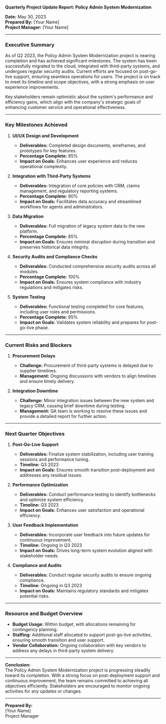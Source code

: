 

**Quarterly Project Update Report: Policy Admin System Modernization**

**Date:** May 30, 2023  
**Prepared By:** [Your Name]  
**Project Manager:** [Your Name]

---

### Executive Summary

As of Q2 2023, the Policy Admin System Modernization project is nearing completion and has achieved significant milestones. The system has been successfully migrated to the cloud, integrated with third-party systems, and undergoes regular security audits. Current efforts are focused on post-go-live support, ensuring seamless operations for users. The project is on track to meet its timeline and scope objectives, with a strong emphasis on user experience improvements.

Key stakeholders remain optimistic about the system's performance and efficiency gains, which align with the company's strategic goals of enhancing customer service and operational effectiveness.

---

### Key Milestones Achieved

1. **UI/UX Design and Development**  
   - **Deliverables:** Completed design documents, wireframes, and prototypes for key features.
   - **Percentage Complete:** 85%  
   - **Impact on Goals:** Enhances user experience and reduces operational complexity.

2. **Integration with Third-Party Systems**  
   - **Deliverables:** Integration of core policies with CRM, claims management, and regulatory reporting systems.
   - **Percentage Complete:** 90%  
   - **Impact on Goals:** Facilitates data accuracy and streamlined workflows for agents and administrators.

3. **Data Migration**  
   - **Deliverables:** Full migration of legacy system data to the new platform.
   - **Percentage Complete:** 85%  
   - **Impact on Goals:** Ensures minimal disruption during transition and preserves historical data integrity.

4. **Security Audits and Compliance Checks**  
   - **Deliverables:** Conducted comprehensive security audits across all modules.
   - **Percentage Complete:** 100%  
   - **Impact on Goals:** Ensures system compliance with industry regulations and mitigates risks.

5. **System Testing**  
   - **Deliverables:** Functional testing completed for core features, including user roles and permissions.
   - **Percentage Complete:** 95%  
   - **Impact on Goals:** Validates system reliability and prepares for post-go-live phase.

---

### Current Risks and Blockers

1. **Procurement Delays**  
   - **Challenge:** Procurement of third-party systems is delayed due to supplier timelines.
   - **Management:** Ongoing discussions with vendors to align timelines and ensure timely delivery.

2. **Integration Downtime**  
   - **Challenge:** Minor integration issues between the new system and legacy CRM, causing brief downtime during testing.
   - **Management:** QA team is working to resolve these issues and provide a detailed report for further action.

---

### Next Quarter Objectives

1. **Post-Go-Live Support**  
   - **Deliverables:** Finalize system stabilization, including user training sessions and performance tuning.
   - **Timeline:** Q3 2023  
   - **Impact on Goals:** Ensures smooth transition post-deployment and addresses any residual issues.

2. **Performance Optimization**  
   - **Deliverables:** Conduct performance testing to identify bottlenecks and optimize system efficiency.
   - **Timeline:** Q3 2023  
   - **Impact on Goals:** Enhances user satisfaction and operational efficiency.

3. **User Feedback Implementation**  
   - **Deliverables:** Incorporate user feedback into future updates for continuous improvement.
   - **Timeline:** Ongoing in Q3 2023  
   - **Impact on Goals:** Drives long-term system evolution aligned with stakeholder needs.

4. **Compliance and Audits**  
   - **Deliverables:** Conduct regular security audits to ensure ongoing compliance.
   - **Timeline:** Ongoing in Q3 2023  
   - **Impact on Goals:** Maintains regulatory standards and mitigates potential risks.

---

### Resource and Budget Overview

- **Budget Usage:** Within budget, with allocations remaining for contingency planning.
- **Staffing:** Additional staff allocated to support post-go-live activities, ensuring smooth transition and user support.
- **Vendor Collaboration:** Ongoing collaboration with key vendors to address any delays in third-party system delivery.

---

**Conclusion:**  
The Policy Admin System Modernization project is progressing steadily toward its completion. With a strong focus on post-deployment support and continuous improvement, the team remains committed to achieving all objectives efficiently. Stakeholders are encouraged to monitor ongoing activities for any updates or changes.

---

**Prepared By:**  
[Your Name]  
Project Manager
